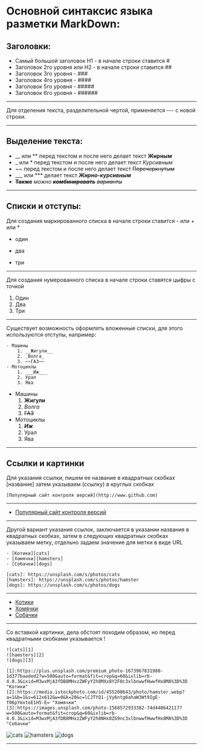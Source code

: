 # Основной синтаксис языка разметки MarkDown:
## Заголовки:
- Самый большой заголовок H1 - в начале строки ставится #
- Заголовок 2го уровня или H2 - в начале строки ставится ##
- Заголовок 3го уровня - ###
- Заголовок 4го уровня - ####
- Заголовок 5го уровня - #####
- Заголовок 6го уровня - ######
---
Для отделения текста, разделительной чертой, применяется --- с новой строки.

---
## Выделение текста:

- __ или ** перед текстом и после него делает текст __Жирным__
- _ или * перед текстом и после него делает текст _Курсивным_
- ~~ перед текстом и после него делает текст ~~Перечеркнутым~~
- ___ или *** делает текст ___Жирно-курсивным___
- __~~Также~~__ _можно_ ___~~комбинировать~~___ _~~варианты~~_
---
## Списки и отступы:

Для создания маркированного списка в начале строки ставится - или + или *

- один
* два 
+ три
---
Для создания нумерованного списка в начале строки ставятся цыфры с точкой

1. Один
2. Два
3. Три
---
Существует возможность оформлять вложенные списки, для этого используются отступы, например:
```
- Машины
    1. __Жигули__
    2. _Волга_
    3. ~~ГАЗ~~
- Мотоциклы
    1. ___Иж___
    2. Урал
    3. Ява
```
- Машины
    1. __Жигули__
    2. _Волга_
    3. ~~ГАЗ~~
- Мотоциклы
    1. ___Иж___
    2. Урал
    3. Ява
---
## Ссылки и картинки

Для указания ссылки, пишем ее название в квадратных скобках [название] затем указываем (ссылку) в круглых скобках
```
[Популярный сайт контроля версий](http://www.github.com)
```
---
- [Популярный сайт контроля версий](http://www.github.com)
---
Другой вариант указания ссылок, заключается в указании названия в квадратных скобках, затем в следующих квадратных скобках указываем метку, отдельно задаем значение для метки в виде URL

```
- [Котики][cats]
- [Хомячки][hamsters]
- [Собачки][dogs]

[cats]: https://unsplash.com/s/photos/cats
[hamsters]: https://unsplash.com/s/photos/hamster
[dogs]: https://unsplash.com/s/photos/dogs
```
---
- [Котики][cats]
- [Хомячки][hamsters]
- [Собачки][dogs]

[cats]: https://unsplash.com/s/photos/cats
[hamsters]: https://unsplash.com/s/photos/hamster
[dogs]: https://unsplash.com/s/photos/dogs
---

Со вставкой картинки, дела обстоят походим образом, но перед квадратными скобками указывается ! 
```
![cats][1]
![hamsters][2]
![dogs][3]

[1]:https://plus.unsplash.com/premium_photo-1673967831980-1d377baaded2?w=500&auto=format&fit=crop&q=60&ixlib=rb-4.0.3&ixid=M3wxMjA3fDB8MHxzZWFyY2h8MXx8Y2F0c3xlbnwwfHwwfHx8MA%3D%3D "Котики"
[2]:https://media.istockphoto.com/id/455208643/photo/hamster.webp?a=1&b=1&s=612x612&w=0&k=20&c=lCJTYQ1-jVy6ntg6ahaW3Wt9IgE-f06pYmxtoE1H5-E= "Хомячки"
[3]:https://images.unsplash.com/photo-1568572933382-74d440642117?w=500&auto=format&fit=crop&q=60&ixlib=rb-4.0.3&ixid=M3wxMjA3fDB8MHxzZWFyY2h8NHx8ZG9nc3xlbnwwfHwwfHx8MA%3D%3D "Собачки"

```

![cats][1]
![hamsters][2]
![dogs][3]

[1]:https://plus.unsplash.com/premium_photo-1673967831980-1d377baaded2?w=500&auto=format&fit=crop&q=60&ixlib=rb-4.0.3&ixid=M3wxMjA3fDB8MHxzZWFyY2h8MXx8Y2F0c3xlbnwwfHwwfHx8MA%3D%3D "Котики"
[2]:https://media.istockphoto.com/id/455208643/photo/hamster.webp?a=1&b=1&s=612x612&w=0&k=20&c=lCJTYQ1-jVy6ntg6ahaW3Wt9IgE-f06pYmxtoE1H5-E= "Хомячки"
[3]:https://images.unsplash.com/photo-1568572933382-74d440642117?w=500&auto=format&fit=crop&q=60&ixlib=rb-4.0.3&ixid=M3wxMjA3fDB8MHxzZWFyY2h8NHx8ZG9nc3xlbnwwfHwwfHx8MA%3D%3D "Собачки"

---